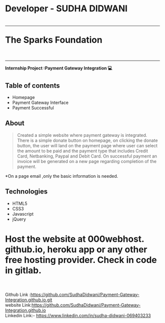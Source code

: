 # Developer - SUDHA DIDWANI



<h1><hr>The Sparks Foundation </h1><br>
<b><hr>Internship Project :Payment Gateway Integration  💻<br></b>

## Table of contents
* Homepage
* Payment Gateway Interface
* Payment Successful

## About
> Created a simple website where payment gateway is integrated. There is a simple donate button on homepage, on clicking the donate button, the user will land on the payment page where user can select the amount to be paid and the payment type that includes Credit Card, Netbanking, Paypal and Debit Card. On successful payment an invoice will be generated on a new page regarding completion of the payment.

*On a page email ,only the basic information is needed.

## Technologies
* HTML5
* CSS3
* Javascript
* jQuery

# Host the website at 000webhost. github.io, heroku app or any other free hosting provider. Check in code in gitlab.
<br><br>
Github Link :https://github.com/SudhaDidwani/Payment-Gateway-Integration.github.io.git<br>
website Link:https://github.com/SudhaDidwani/Payment-Gateway-Integration.github.io<br>
Linkedin Link:- https://www.linkedin.com/in/sudha-didwani-069403233<br>


